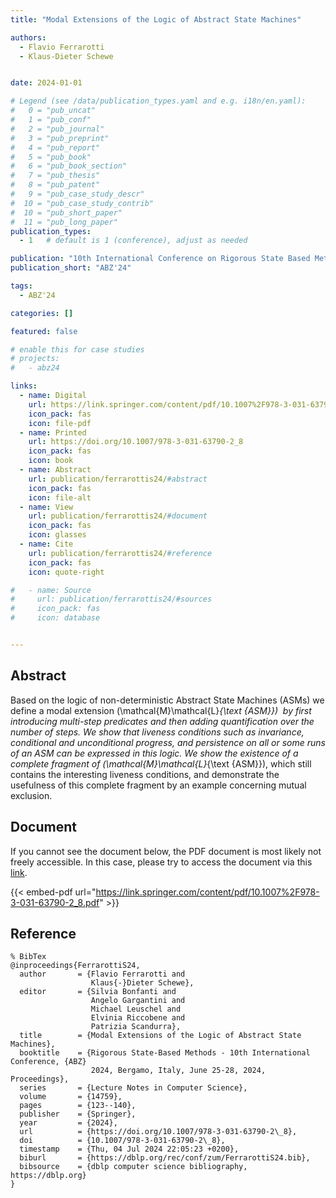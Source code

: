 ```yaml
---
title: "Modal Extensions of the Logic of Abstract State Machines"

authors:
  - Flavio Ferrarotti
  - Klaus-Dieter Schewe


date: 2024-01-01

# Legend (see /data/publication_types.yaml and e.g. i18n/en.yaml): 
#   0 = "pub_uncat"
#   1 = "pub_conf"
#   2 = "pub_journal"
#   3 = "pub_preprint"
#   4 = "pub_report"
#   5 = "pub_book"
#   6 = "pub_book_section"
#   7 = "pub_thesis"
#   8 = "pub_patent"
#   9 = "pub_case_study_descr"
#  10 = "pub_case_study_contrib"
#  10 = "pub_short_paper"
#  11 = "pub_long_paper"
publication_types:
  - 1   # default is 1 (conference), adjust as needed

publication: "10th International Conference on Rigorous State Based Methods (ABZ'24)"
publication_short: "ABZ'24"

tags:
  - ABZ'24

categories: []

featured: false

# enable this for case studies
# projects:
#   - abz24

links:
  - name: Digital
    url: https://link.springer.com/content/pdf/10.1007%2F978-3-031-63790-2_8.pdf
    icon_pack: fas
    icon: file-pdf
  - name: Printed
    url: https://doi.org/10.1007/978-3-031-63790-2_8
    icon_pack: fas
    icon: book
  - name: Abstract
    url: publication/ferrarottis24/#abstract
    icon_pack: fas
    icon: file-alt
  - name: View
    url: publication/ferrarottis24/#document
    icon_pack: fas
    icon: glasses
  - name: Cite
    url: publication/ferrarottis24/#reference
    icon_pack: fas
    icon: quote-right

#   - name: Source
#     url: publication/ferrarottis24/#sources
#     icon_pack: fas
#     icon: database


---
```


## Abstract

Based on the logic of non-deterministic Abstract State Machines (ASMs) we define a modal extension \(\mathcal{M}\mathcal{L}_{\text {ASM}}\)  by first introducing multi-step predicates and then adding quantification over the number of steps. We show that liveness conditions such as invariance, conditional and unconditional progress, and persistence on all or some runs of an ASM can be expressed in this logic. We show the existence of a complete fragment of \(\mathcal{M}\mathcal{L}_{\text {ASM}}\), which still contains the interesting liveness conditions, and demonstrate the usefulness of this complete fragment by an example concerning mutual exclusion.

## Document

If you cannot see the document below, the PDF document is most likely not freely accessible. In this case, please try to access the document via this <a href="https://link.springer.com/content/pdf/10.1007%2F978-3-031-63790-2_8.pdf">link</a>.

{{< embed-pdf url="https://link.springer.com/content/pdf/10.1007%2F978-3-031-63790-2_8.pdf" >}}

## Reference

```
% BibTex
@inproceedings{FerrarottiS24,
  author       = {Flavio Ferrarotti and
                  Klaus{-}Dieter Schewe},
  editor       = {Silvia Bonfanti and
                  Angelo Gargantini and
                  Michael Leuschel and
                  Elvinia Riccobene and
                  Patrizia Scandurra},
  title        = {Modal Extensions of the Logic of Abstract State Machines},
  booktitle    = {Rigorous State-Based Methods - 10th International Conference, {ABZ}
                  2024, Bergamo, Italy, June 25-28, 2024, Proceedings},
  series       = {Lecture Notes in Computer Science},
  volume       = {14759},
  pages        = {123--140},
  publisher    = {Springer},
  year         = {2024},
  url          = {https://doi.org/10.1007/978-3-031-63790-2\_8},
  doi          = {10.1007/978-3-031-63790-2\_8},
  timestamp    = {Thu, 04 Jul 2024 22:05:23 +0200},
  biburl       = {https://dblp.org/rec/conf/zum/FerrarottiS24.bib},
  bibsource    = {dblp computer science bibliography, https://dblp.org}
}


```

<!-- # add information for case study papers (if available)
## Sources

- **Used formal method:**
  [ASM](/method/asm)
- **Resources and tools:**
  Asmeta

For more information, please contact the <a href ="mailto:silvia.bonfanti@unibg.it;arcaini@nii.ac.jp;angelo.gargantini@unibg.it;scandurra@unibg.it;elvinia.riccobene@unimi.it">authors</a>-->

